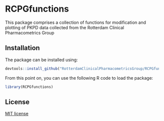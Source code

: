 # RCPGfunctions 
This package comprises a collection of functions for modification and plotting of PKPD data collected from the Rotterdam Clinical Pharmacometrics Group

## Installation

The package can be installed using:

```R
devtools::install_github("RotterdamClinicalPharmacometricsGroup/RCPGfunctions")

```

From this point on, you can use the following R code to load the package:

```R
library(RCPGfunctions)
```

## License

[MIT license](http://opensource.org/licenses/MIT)
